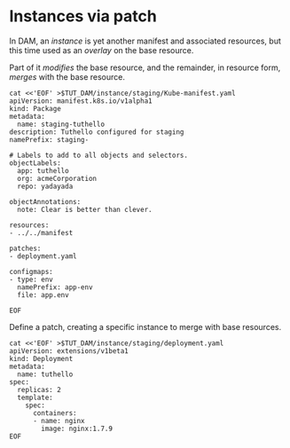 # Instances via patch

In DAM, an _instance_ is yet another manifest and
associated resources, but this time used as an
_overlay_ on the base resource.

Part of it _modifies_
the base resource, and the remainder, in resource form,
_merges_ with the base resource.


<!-- @makePatchManifest -->
```
cat <<'EOF' >$TUT_DAM/instance/staging/Kube-manifest.yaml
apiVersion: manifest.k8s.io/v1alpha1
kind: Package
metadata:
  name: staging-tuthello
description: Tuthello configured for staging
namePrefix: staging-

# Labels to add to all objects and selectors.
objectLabels:
  app: tuthello
  org: acmeCorporation
  repo: yadayada

objectAnnotations:
  note: Clear is better than clever.

resources:
- ../../manifest

patches:
- deployment.yaml

configmaps:
- type: env
  namePrefix: app-env
  file: app.env

EOF
```

Define a patch, creating a specific instance to merge with base resources.

<!-- @makePatchedDeployment -->
```
cat <<'EOF' >$TUT_DAM/instance/staging/deployment.yaml
apiVersion: extensions/v1beta1
kind: Deployment
metadata:
  name: tuthello
spec:
  replicas: 2
  template:
    spec:
      containers:
      - name: nginx
        image: nginx:1.7.9
EOF
```
